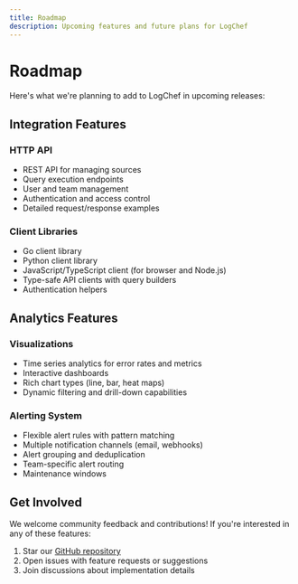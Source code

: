 ```yaml
---
title: Roadmap
description: Upcoming features and future plans for LogChef
---
```


# Roadmap

Here's what we're planning to add to LogChef in upcoming releases:

## Integration Features

### HTTP API

- REST API for managing sources
- Query execution endpoints
- User and team management
- Authentication and access control
- Detailed request/response examples

### Client Libraries

- Go client library
- Python client library
- JavaScript/TypeScript client (for browser and Node.js)
- Type-safe API clients with query builders
- Authentication helpers

## Analytics Features

### Visualizations

- Time series analytics for error rates and metrics
- Interactive dashboards
- Rich chart types (line, bar, heat maps)
- Dynamic filtering and drill-down capabilities

### Alerting System

- Flexible alert rules with pattern matching
- Multiple notification channels (email, webhooks)
- Alert grouping and deduplication
- Team-specific alert routing
- Maintenance windows

## Get Involved

We welcome community feedback and contributions! If you're interested in any of these features:

1. Star our [GitHub repository](https://github.com/mr-karan/logchef)
2. Open issues with feature requests or suggestions
3. Join discussions about implementation details
